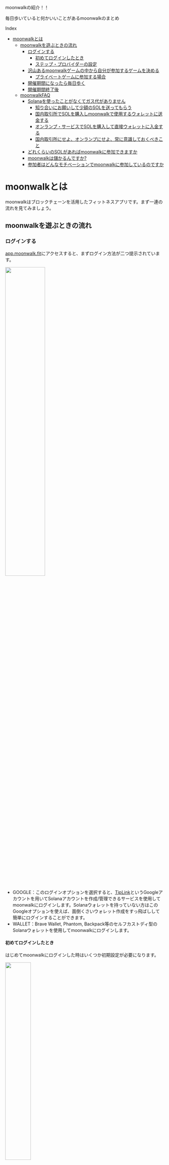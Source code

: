 moonwalkの紹介！！

毎日歩いていると何かいいことがあるmoonwalkのまとめ

Index
- [moonwalkとは](#moonwalkとは)
  - [moonwalkを遊ぶときの流れ](#moonwalkを遊ぶときの流れ)
    - [ログインする](#ログインする)
      - [初めてログインしたとき](#初めてログインしたとき)
      - [ステップ・プロバイダーの設定](#ステッププロバイダーの設定)
    - [沢山あるmoonwalkゲームの中から自分が参加するゲームを決める](#沢山あるmoonwalkゲームの中から自分が参加するゲームを決める)
      - [プライベートゲームに参加する場合](#プライベートゲームに参加する場合)
    - [開催期間になったら毎日歩く](#開催期間になったら毎日歩く)
    - [開催期間終了後](#開催期間終了後)
  - [moonwalkFAQ](#moonwalkfaq)
    - [Solanaを使ったことがなくてガス代がありません](#solanaを使ったことがなくてガス代がありません)
      - [知り合いにお願いして少額のSOLを送ってもらう](#知り合いにお願いして少額のsolを送ってもらう)
      - [国内取引所でSOLを購入しmoonwalkで使用するウォレットに送金する](#国内取引所でsolを購入しmoonwalkで使用するウォレットに送金する)
      - [オンランプ・サービスでSOLを購入して直接ウォレットに入金する](#オンランプサービスでsolを購入して直接ウォレットに入金する)
      - [国内取引所にせよ、オンランプにせよ、常に意識しておくべきこと](#国内取引所にせよオンランプにせよ常に意識しておくべきこと)
    - [どれくらいのSOLがあればmoonwalkに参加できますか](#どれくらいのsolがあればmoonwalkに参加できますか)
    - [moonwalkは儲かるんですか?](#moonwalkは儲かるんですか)
    - [参加者はどんなモチベーションでmoonwalkに参加しているのですか](#参加者はどんなモチベーションでmoonwalkに参加しているのですか)

# moonwalkとは

moonwalkはブロックチェーンを活用したフィットネスアプリです。まず一連の流れを見てみましょう。

## moonwalkを遊ぶときの流れ

### ログインする

[app.moonwalk.fit](https://app.moonwalk.fit)にアクセスすると、まずログイン方法が二つ提示されています。

<img src="img/moonwalk_02.png" width="50%" height="50%">

* GOOGLE：このログインオプションを選択すると、[TipLink](https://tiplink.io/)というGoogleアカウントを用いてSolanaアカウントを作成/管理できるサービスを使用してmoonwalkにログインします。Solanaウォレットを持っていない方はこのGoogleオプションを使えば、面倒くさいウォレット作成をすっ飛ばしして簡単にログインすることができます。
* WALLET：Brave Wallet, Phantom, Backpack等のセルフカストディ型のSolanaウォレットを使用してmoonwalkにログインします。

#### 初めてログインしたとき

はじめてmoonwalkにログインした時はいくつか初期設定が必要になります。

<img src="img/moonwalk_03.png" width="40%" height="40%">

* リファラルコードの入力：ここは必須ではないので入力しなくて構いません。もしも何か入力したい場合は私のリファラルコード(7jdkfxh4)を入力してください。(私にどんないいことがあるのかはよくわかりません)
* ユーザー名の設定：現状アルファベットと数字しか杖かないみたいです。たぶん必須項目。あとから変更可能。
* プロフィール写真の設定：必須ではないです。あとから変更可能。
* ステップ・プロバイダーの設定：どのように日々の歩数をmoonwalkに反映するか、という設定です。

<img src="img/moonwalk_04.png" width="40%" height="40%">

#### ステップ・プロバイダーの設定

* Apple Health：iPhoneユーザーの方はこれを選択します。少しややこしいのですが、iOSのmoonwalkアプリは2種類あります。
  * [Moonwalk Fitnessアプリ](https://apps.apple.com/ja/app/moonwalk-fitness/id6692608601)：すんません、まだ使ったことないのですが、ログイン時と同じウォレット or Googleアカウントでログインして使用します。
  * [Moonboots Sync](https://apps.apple.com/ja/app/moonboots-sync/id6504540169)：上記のMoonwalkアプリよりもシンプルな機能しかなく、基本的にはiOS標準搭載の[ヘルスケアアプリ](https://apps.apple.com/jp/app/apple-%E3%83%98%E3%83%AB%E3%82%B9%E3%82%B1%E3%82%A2/id1242545199)から歩数データをmoonwalkに反映させるだけです。これは一日に何度か開いて、サーバに歩数を反映させる必要があります。
* [Google Fit](https://www.google.com/intl/ja_jp/fit/)：Androidユーザーの方はこれを選択します。設定時にGoogle Fitで使用しているGoogleアカウントでログインを行なって歩数のリンクが開始されるようです。
* [FitBit](https://play.google.com/store/apps/details?id=com.fitbit.FitbitMobile&hl=ja)：というフィットネスアプリを使用している方は、これをmoonwalkと同期させることができるようです。

<img src="img/moonwalk_05.png" width="30%" height="30%">

### 沢山あるmoonwalkゲームの中から自分が参加するゲームを決める

moonwalkは開催されているゲームごとに参加条件/クリア条件が異なります。以下のゲームの場合、ゲームの参加条件/クリア条件はこのようになります。

<img src="img/moonwalk_01.png" width="50%" height="50%">

* 参加料/デポジット：0.3sol（クリア条件を達成すると戻ってきます）
* ゲーム期間：1/29-2/4(7日間)
* クリア条件：上記ゲーム期間に毎日12,000歩歩く！
* 参加者数：82人

開催ゲームによって、参加料も期間もクリア条件も様々です。まずは無理のないところからはじめてみるのがいいと思います。参加するゲームが決まったら、[JOIN]ボタンを押しましょう。このとき、参加料/デポジット以外にブロックチェーンのガス代が必要になります。moonwalkはSolanaチェーンを使用しているため、ガス代にはSOLが必要です。少額で構わないのですが、残高がゼロSOLでは参加できませんのでご注意ください。(手持ちのSOLがない方向けに[FAQを後述しています](#Solanaを使ったことがなくてガス代がありません)。)

* 参加料は「えー、そんなにするの！」というくらい高いものから、無料のものまで様々です。参加料が無料のゲームはガス代はかかりますがその他のリスクはほぼありません！
* ゲーム期間も1-2日のものがあれば、一ヶ月くらいのものまであります。
* クリア条件は簡単なものだと3000歩くらい、きつめのもので15,000歩くらいでしょうか。流石に毎日欠かさず15,000歩歩くのは大変なので、無理がないところで参加しましょう。

#### プライベートゲームに参加する場合

moonwalkは3回以上パブリックゲームに参加すると、仲間内でまったり楽しむためのプライベートゲームに参加できるようになります。このようなプライベートゲームに参加する場合は、ゲームコードを入力する必要があります。

<img src="img/moonwalk_06.png" width="50%" height="50%">

### 開催期間になったら毎日歩く

クリア条件を達成すべく、とにかく沢山歩きましょう！歩く時は必ずスマートフォンかスマートウォッチをつけて、moonwalkに歩数がカウントされるようにしましょう。自分が滞在している地域において、深夜24時になるまでが一日です。仮にクリア条件が10,000歩であれば、23:59までに10,000歩歩かなければなりません。また、moonwalkに日々の歩数が反映されているか、確認しましょう。開催期間終了までなら当日以前の歩数も反映させることができます。開催期間が終わり、集計(ファイナライズ)が終わってしまうと手遅れになるので注意しましょう。

### 開催期間終了後

開催期間終了直後、1-3日くらい集計期間になります。集計が終わるのをとりあえず待ちます。集計が終わったら、参加料/デポジットを回収(claim)しましょう。スポンサー賞金が出ているときは、スポンサー賞金のclaimも忘れずに！

* 開催期間毎日クリア条件が達成できた場合、参加料/デポジットは全額返ってきます。
* 例えば開催期間5日間のゲームで、一日クリアできなかった日があった場合、参加料/デポジットは4/5返ってきます。(少しだけ減ることになります。)
* スポンサー賞金が設定されている場合、参加者でかつ前日クリア条件を達成した人たちで賞金を山分けするようになります。
* 参加料/デポジットが無料のゲームは、クリア条件を達成できなくても残高が減ってしまうリスクがありません！

集計中はこんな感じで "FINALIZING" と表示されます。

<img src="img/moonwalk_07.png" width="50%" height="50%">

集計が終わると "CLAIM" という表示に変わるので、このCLAIMボタンを押してデポジットを回収します。(あとで画像追加)

また、スポンサー賞金はここからclaimします。(あとで画像追加)

## moonwalkFAQ

### Solanaを使ったことがなくてガス代がありません

ガス代とは、Blockchainを使うときに必ず必要になる手数料です。Solanaのガス代は割安とはいえ、多少のSOLは必ず必要になります。SOLを入手する方法を以下に紹介します。

#### 知り合いにお願いして少額のSOLを送ってもらう

いい人が見つかるといいですね。

#### 国内取引所でSOLを購入しmoonwalkで使用するウォレットに送金する

なぜかGMOコインのkyc(本人確認)が通らないので、あとで詳しく書きます。

基本的な流れは以下の通り。

1. 取引所に日本円を入金する
2. SOLを購入する
3. 取引所からSOLをmoonwalkで使うウォレットに送金する

SOLを扱っている国内取引所の例。

* [GMOコイン](https://coin.z.com/)
* [SBI VC トレード](https://www.sbivc.co.jp/)
* [BitTrade](https://www.bittrade.co.jp/)

他にもあると思いますが、意外とbitFlyerやCoincheckではSOLを扱っていないので注意。

#### オンランプ・サービスでSOLを購入して直接ウォレットに入金する

国内取引所との大きな違いは、国内取引所では「SOLを購入した時点では、取引所でアセットが管理されているので別途送金手続きが必要」であるのに対し、onlamp(オンランプ)を使うと「SOLを買った時点で自分のウォレットにSOLが送られてくる」というところです。こっちの方が手間がかかりません。ただし、オンランプサービスは全て海外の事業者によって提供されているので英語を読みながら操作を進めることになります。英語のサイトに慣れていない方は国内取引所を使った方が結果的に安心して手続きが進められるかもしれません。

以下はSOLを扱っているオンランプ事業者です。日本もサポート対象になっているようです。ちなみに私はTransakは使ったことがありますが、Topperは使ったことがありません。

* [Topper](https://app.topperpay.com/)
* [Transak](https://global.transak.com/)

ちなみにTransakの画面はこんな感じです。レートはその時々で変わります。

<img src="img/moonwalk_08.png" width="50%" height="50%">

#### 国内取引所にせよ、オンランプにせよ、常に意識しておくべきこと

オンランプ事業者のTransakはフィッシング攻撃により[情報漏洩を起こした過去があります](https://coinpost.jp/?p=567597)。あらやだ、海外の事業所は怖い、信用できない... という程話は簡単ではなく、国内取引所においてもDMMビットコインから約482億円相当のBTCが不正流出し、顧客資産は保証されたものの結果的にDMMビットコインが廃業する、[という事件がありました](https://coinpost.jp/?p=577304)。どのようなサービスを使うにせよ、常にどこかにリスクがあることは覚えておきましょう。

### どれくらいのSOLがあればmoonwalkに参加できますか

参加料無料のゲームに参加するだけなら、0.01SOLもあれば十分です。ただし、国内取引所からウォレットに送金するときに「最低◯SOL以上」みたいな制限があって、少額送金はもしかしたらできないかもしれません。

### moonwalkは儲かるんですか?

あんまり儲かりません。むしろクリア条件を達成できなかったときはデポジットがどんどん減ってしまいます。

### 参加者はどんなモチベーションでmoonwalkに参加しているのですか

moonwalkはフィットネスアプリです。「この期間、毎日これだけ歩くぞ！」と、自分を追い込むためのものだと考えてみるのもいいかもしれません。実際、「もうすぐ日付が変わるけどあと1000歩足りない...」みたいなとき、部屋の中を無駄に行ったり来たりするような場合もあります。あとはコミュニティのツールとして、気の合う仲間と一緒にやるとなんとなくモチベーションが上がるかもしれませんよ！

